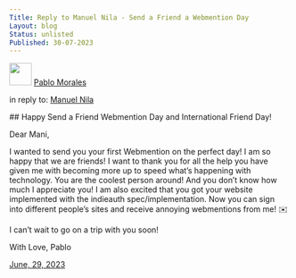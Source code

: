 ```yaml
---
Title: Reply to Manuel Nila - Send a Friend a Webmention Day
Layout: blog
Status: unlisted
Published: 30-07-2023
---
```

<div class="u-author h-card">
   <img src="https://static.lifeofpablo.com/pabs-cropped.jpg" class="u-photo" width="40">
   <a href="https://lifeofpablo.com/" class="u-url p-name">Pablo Morales</a>
</div>
<p>in reply to: <a class="u-in-reply-to" href="https://manila.me/">Manuel Nila</a></p>
<div class="e-content" markdown="1">
## Happy Send a Friend Webmention Day and International Friend Day!

   Dear Mani,

   I wanted to send you your first Webmention on the perfect day! I am so happy that we are friends! I want to thank you for all the help you have given me with becoming more up to speed what’s happening with technology.  You are the coolest person around! And you don’t know how much I appreciate you! 
   I am also excited that you got your website implemented with the indieauth spec/implementation. Now you can sign into different people’s sites and receive annoying webmentions from me! ✉️

   I can’t wait to go on a trip with you soon!

   With Love,
   Pablo
</div>
<p>
   <a href="https://lifeofpablo.com/reply/reply-to-manuel-nila class="u-url">
   <time class="dt-published" datetime="2023-07-30 14:42:00-0700">June, 29, 2023</time>
   </a>
</p>
</div>
